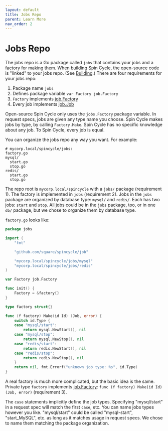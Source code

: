 ```yaml
---
layout: default
title: Jobs Repo
parent: Learn More
nav_order: 2
---
```


# Jobs Repo

The jobs repo is a Go package called `jobs` that contains your jobs and a factory for making them. When building Spin Cycle, the open-source code is "linked" to your jobs repo. (See [Building](/spincycle/v2.0/operate/deploy.html#building).) There are four requirements for your jobs repo:

1. Package name `jobs`
1. Defines package variable `var Factory job.Factory`
1. `Factory` implements [job.Factory](https://godoc.org/github.com/square/spincycle/job#Factory)
1. Every job implements [job.Job](https://godoc.org/github.com/square/spincycle/job#Job)


Open-source Spin Cycle only uses the `jobs.Factory` package variable. In request specs, jobs are given any type name you choose. Spin Cycle makes jobs by type, by calling `Factory.Make`. Spin Cycle has no specific knowledge about any job. To Spin Cycle, every job is equal.

You can organize the jobs repo any way you want. For example:

```
# mycorp.local/spincycle/jobs:
factory.go
mysql/
  start.go
  stop.go
redis/
  start.go
  stop.go
```

The repo root is `mycorp.local/spincycle` with a `jobs/` package (requirement 1). The factory is implemented in `jobs` (requirement 2). Jobs in the `jobs` package are organized by database type: `mysql/` and `redis/`. Each has two jobs: `start` and `stop`. All jobs could be in the `jobs` package, too, or in one `db/` package, but we chose to organize them by database type.

`factory.go` looks like:

```go
package jobs

import (
    "fmt"

    "github.com/square/spincycle/job"

    "mycorp.local/spincycle/jobs/mysql"
    "mycorp.local/spincycle/jobs/redis"
)

var Factory job.Factory

func init() {
    Factory = &factory{}
}

type factory struct{}

func (f factory) Make(id Id) (Job, error) {
    switch id.Type {
    case "mysql/start":
        return mysql.NewStart(), nil
    case "mysql/stop":
        return mysql.NewStop(), nil
    case "redis/start":
        return redis.NewStart(), nil
    case "redis/stop":
        return redis.NewStop(), nil
    }
    return nil, fmt.Errorf("unknown job type: %s", id.Type)
}
```

A real factory is much more complicated, but the basic idea is the same. Private type `factory` implements [job.Factory](https://godoc.org/github.com/square/spincycle/job#Factory): `func (f factory) Make(id Id) (Job, error)` (requirement 3).

The `case` statements implicitly define the job types. Specifying "mysql/start" in a request spec will match the first `case`, etc. You can name jobs types however you like. "mysql/start" could be called "mysql-start", "start_MySQL", etc. as long as it matches usage in request specs. We chose to name them matching the package organization.
